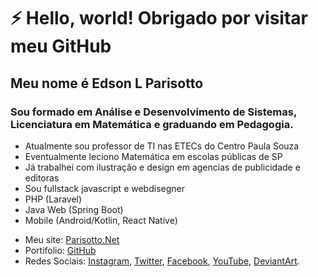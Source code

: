 # ⚡ Hello, world! Obrigado por visitar meu GitHub

## Meu nome é Edson L Parisotto

### Sou formado em Análise e Desenvolvimento de Sistemas, Licenciatura em Matemática e graduando em Pedagogia.

- Atualmente sou professor de TI nas ETECs do Centro Paula Souza
- Eventualmente leciono Matemática em escolas públicas de SP
- Já trabalhei com ilustração e design em agencias de publicidade e editoras
- Sou fullstack javascript e webdisegner
- PHP (Laravel)
- Java Web (Spring Boot)
- Mobile (Android/Kotlin, React Native)

* Meu site: [Parisotto.Net](https://www.parisotto.net)
* Portifolio: [GitHub](https:parisotto.github.io)
* Redes Sociais: 
  [Instagram](https://instagram.com/edsonparisotto),
  [Twitter](https://twitter.com/edsonparisotto),
  [Facebook](https://facebook.com/edsonluizparisotto),
  [YouTube](https://www.youtube.com/parisotto),
  [DeviantArt](https://parisotto.deviantart.com/).
